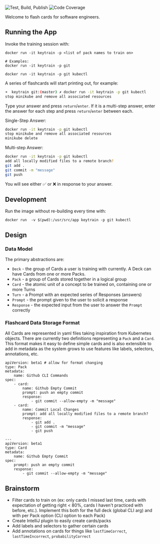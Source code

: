 ![Test, Build, Publish](https://github.com/crosleythomas/keytrain/workflows/Test,%20Build,%20Publish/badge.svg)
![Code Coverage](https://img.shields.io/codecov/c/github/crosleythomas/keytrain)

Welcome to flash cards for software engineers.

## Running the App

Invoke the training session with:
```
docker run -it keytrain -p <list of pack names to train on>

# Examples:
docker run -it keytrain -p git

docker run -it keytrain -p git kubectl
```

A series of flashcards will start printing out, for example:
```bash
➜  keytrain git:(master) ✗ docker run -it keytrain -p git kubectl
stop minikube and remove all associated resources
```

Type your answer and press `return`/`enter`.  If it is a multi-step answer,
enter the answer for each step and press `return`/`enter` between each.

Single-Step Answer:
```bash
docker run -it keytrain -p git kubectl
stop minikube and remove all associated resources
minikube delete
``` 

Multi-step Answer:
```bash
docker run -it keytrain -p git kubectl
add all locally modified files to a remote branch?
git add .
git commit -m "message"
git push
```

You will see either :white_check_mark: or :x: in response to your answer.
## Development

Run the image without re-building every time with:
```
docker run  -v $(pwd):/usr/src/app keytrain -p git kubectl
```

## Design

### Data Model

The primary abstractions are:
* `Deck` - the group of Cards a user is training with currently. A Deck can have Cards
from one or more Packs.
* `Pack` - a group of Cards stored together in a logical group
* `Card` - the atomic unit of a concept to be trained on, containing one or more Turns
* `Turn` - a Prompt with an expected series of Responses (answers)
* `Prompt` - the prompt given to the user to solicit a response
* `Response` - the expected input from the user to answer the `Prompt` correctly


### Flashcard Data Storage Format

All Cards are represented in yaml files taking inspiration from Kubernetes objects.
There are currently two definitions representing a `Pack` and a `Card`.  This
format makes it easy to define simple cards and is also extensible to add in
metadata as the system grows to use features like labels, selectors, annotations, etc.

```
apiVersion: beta1 # allow for format changing
type: Pack
metadata:
    name: Github CLI Commands
spec:
    - card:
        name: Github Empty Commit
        prompt: push an empty commit
        response:
            - git commit --allow-empty -m "message"
    - card:
        name: Commit Local Changes
        prompt: add all locally modified files to a remote branch?
        response:
            - git add .
            - git commit -m "message"
            - git push

---
apiVersion: beta1
type: Card
metadata:
    name: Github Empty Commit
spec:
    prompt: push an empty commit
    response:
        - git commit --allow-empty -m "message"

```

## Brainstorm

* Filter cards to train on (ex: only cards I missed last time, cards with expectation
of getting right < 80%, cards I haven't practiced with before, etc.). Implement this both
for the full deck (global CLI arg) and with per Pack option (CLI option to each Pack)
* Create IntelliJ plugin to easily create cards/packs
* Add labels and selectors to gather certain cards
* Add annotations on cards for things like `lastTimeCorrect`, `lastTimeIncorrect`, `probabilityCorrect`
